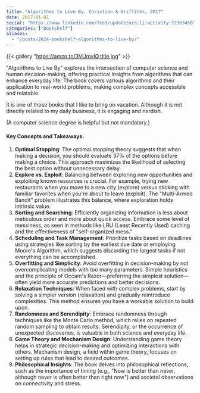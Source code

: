 ```yaml
---
title: "Algorithms to Live By, Christian & Griffiths, 2017"
date: 2017-01-01
social: "https://www.linkedin.com/feed/update/urn:li:activity:7216345857518899200/"
categories: ["Bookshelf"]
aliases:
  - "/posts/2024-bookshelf-algorithms-to-live-by/"
---
```


{{< gallery "https://amzn.to/3VUmvIQ,title.jpg" >}}

"Algorithms to Live By" explores the intersection of computer science and human decision-making, offering practical insights from algorithms that can enhance everyday life. The book covers various algorithms and their application to real-world problems, making complex concepts accessible and relatable.

It is one of those books that I like to bring on vacation. Although it is not directly related to my daily business, it is engaging and nerdish.

(A computer science degree is helpful but not mandatory.)

#### Key Concepts and Takeaways:

1. **Optimal Stopping**: The optimal stopping theory suggests that when making a decision, you should evaluate 37% of the options before making a choice. This approach maximizes the likelihood of selecting the best option without unnecessary delay.
2. **Explore vs. Exploit**: Balancing between exploring new opportunities and exploiting known resources is crucial. For example, trying new restaurants when you move to a new city (explore) versus sticking with familiar favorites when you're about to leave (exploit). The "Multi-Armed Bandit" problem illustrates this balance, where exploration holds intrinsic value.
3. **Sorting and Searching**: Efficiently organizing information is less about meticulous order and more about quick access. Embrace some level of messiness, as seen in methods like LRU (Least Recently Used) caching and the effectiveness of "self-organized mess."
4. **Scheduling and Task Management**: Prioritize tasks based on deadlines using strategies like sorting by the earliest due date or employing Moore's Algorithm, which suggests discarding the largest tasks if not everything can be accomplished.
5. **Overfitting and Simplicity**: Avoid overfitting in decision-making by not overcomplicating models with too many parameters. Simple heuristics and the principle of Occam's Razor—preferring the simplest solution—often yield more accurate predictions and better decisions.
6. **Relaxation Techniques**: When faced with complex problems, start by solving a simpler version (relaxation) and gradually reintroduce complexities. This method ensures you have a workable solution to build upon.
7. **Randomness and Serendipity**: Embrace randomness through techniques like the Monte Carlo method, which relies on repeated random sampling to obtain results. Serendipity, or the occurrence of unexpected discoveries, is valuable in both science and everyday life.
8. **Game Theory and Mechanism Design**: Understanding game theory helps in strategic decision-making and optimizing interactions with others. Mechanism design, a field within game theory, focuses on setting up rules that lead to desired outcomes.
9. **Philosophical Insights**: The book delves into philosophical reflections, such as the importance of timing (e.g., "Now is better than never, although never is often better than right now") and societal observations on connectivity and stress.
